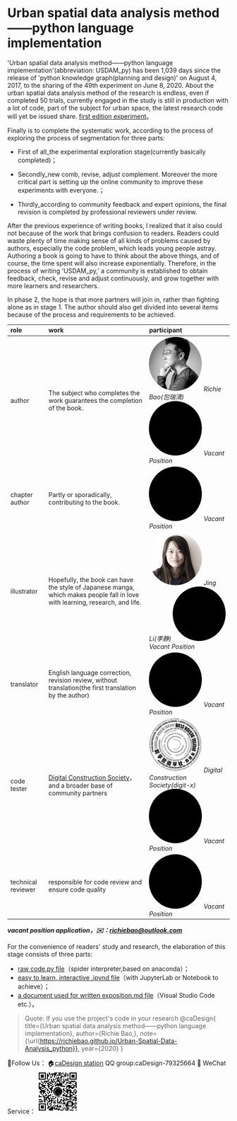 # Urban spatial data analysis method——python language implementation
'Urban spatial data analysis method——python language implementation'(abbreviation: USDAM_py) has been 1,039 days since the release of 'python knowledge graph(planning and design)' on August 4, 2017, to the sharing of the 49th experiment on June 8, 2020. About the urban spatial data analysis method of the research is endless, even if completed 50 trials, currently engaged in the study is still in production with a lot of code, part of the subject for urban space,  the latest research code will yet be issued share.  [first edition experiment](https://github.com/richieBao/python-urbanPlanning)。

 Finally is to complete the systematic work, according to the process of exploring the process of segmentation for three parts:

* First of all_the experimental exploration stage(currently basically completed)；

* Secondly_new comb, revise, adjust complement. Moreover the more critical part is setting up the online community to improve these experiments with everyone.；

* Thirdly_according to community feedback and expert opinions, the final revision is completed by professional reviewers under review.

After the previous experience of writing books, I realized that it also could not because of the work that brings confusion to readers. Readers could waste plenty of time making sense of all kinds of problems caused by authors, especially the code problem, which leads young people astray.   Authoring a book is going to have to think about the above things, and of course,  the time spent will also increase exponentially.  Therefore, in the process of writing 'USDAM_py,' a community is established to obtain feedback, check, revise and adjust continuously, and grow together with more learners and researchers.


In phase 2, the hope is that more partners will join in, rather than fighting alone as in stage 1. The author should also get divided into several items because of the process and requirements to be achieved.

|role      |      work     |  participant |
|:----------|:-------------|:------|
| author |  The subject who completes the work guarantees the completion of the book. |<a href="url"><img src="./imgs/richie.jpg" height="auto" width="120" style="border-radius:50%" title="caDesign"></a> <em>Richie Bao(包瑞清)</em> <a href="url"><img src="./imgs/none.jpg" height="auto" width="120" style="border-radius:50%" title="Vacant Position"></a> <em>Vacant Position</em>|
| chapter author | Partly or sporadically, contributing to the book.  |<a href="url"><img src="./imgs/none.jpg" height="auto" width="120" style="border-radius:50%" title="Vacant Position"></a> <em>Vacant Position</em> |
| illustrator | Hopefully, the book can have the style of Japanese manga, which makes people fall in love with learning, research, and life. |<a href="url"><img src="./imgs/lj.jpg" height="auto" width="120" style="border-radius:50%" title="caDesign"></a> <em>Jing Li(李静)</em> <a href="url"><img src="./imgs/none.jpg" height="auto" width="120" style="border-radius:50%" title="Vacant Position"></a> <em>Vacant Position</em>|
| translator | English language correction, revision review, without translation(the first translation by the author) | <a href="url"><img src="./imgs/none.jpg" height="auto" width="120" style="border-radius:50%" title="Vacant Position"></a> <em>Vacant Position</em> |
| code tester | [Digital Construction Society](http://digit-x.org/digit/)，and a broader base of community partners |<a href="url"><img src="./imgs/avatar.png" height="auto" width="120" style="border-radius:50%" title="digti-x"></a> <em>Digital Construction Society(digit-x)</em> <a href="url"><img src="./imgs/none.jpg" height="auto" width="120" style="border-radius:50%" title="Vacant Position"></a> <em>Vacant Position</em>|
|technical reviewer |responsible for code review and ensure code quality |<a href="url"><img src="./imgs/none.jpg" height="auto" width="120" style="border-radius:50%" title="Vacant Position"></a> <em>Vacant Position</em> |

***vacant position application，✉️：<em>richiebao@outlook.com</em>***

For the convenience of readers' study and research, the elaboration of this stage consists of three parts:
* [raw code.py file](https://github.com/richieBao/Urban-Spatial-Data-Analysis_python/tree/master/code)（spider interpreter,based on anaconda）；
* [easy to learn, interactive .ipynd file](https://github.com/richieBao/Urban-Spatial-Data-Analysis_python/tree/master/notebook)（with JupyterLab or Notebook to achieve）；
* [a document used for written exposition.md file](https://github.com/richieBao/Urban-Spatial-Data-Analysis_python/tree/master/docs/markdown)（Visual Studio Code etc.）。

> Quote: If you use the project's code in your research
@caDesign{
    title={Urban spatial data analysis method——python language implementation},
    author={Richie Bao,},
    note={\url{https://richiebao.github.io/Urban-Spatial-Data-Analysis_python}},
    year={2020}
}

👀Follow Us：
🏠[caDesign station](http://cadesign.cn/) QQ group:caDesign-79325664      💬 WeChat Service：<a href="url"><img src="./imgs/caDesign.jpg" height="auto" width="100" title="Vacant Position">    






